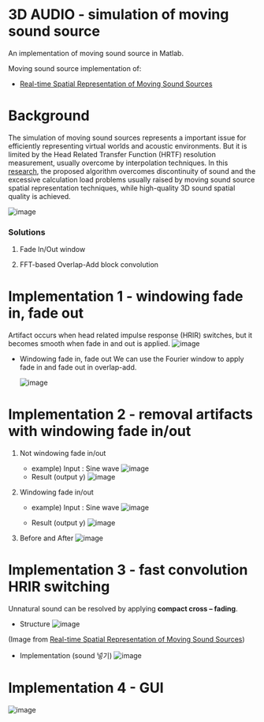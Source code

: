 # 3D AUDIO - simulation of moving sound source

An implementation of moving sound source in Matlab.

Moving sound source implementation of:

* [Real-time Spatial Representation of Moving Sound Sources][research]

[research]: https://www.researchgate.net/publication/267553744_Real-time_Spatial_Representation_of_Moving_Sound_Sources


# Background

The simulation of moving sound sources represents a important issue for efficiently representing virtual worlds  and acoustic environments. But it is limited by the Head Related Transfer Function (HRTF) resolution measurement, usually overcome by interpolation techniques.
In this [research][research], the proposed algorithm overcomes discontinuity of sound and the excessive calculation load problems usually raised by moving sound source spatial representation techniques, while high-quality 3D sound spatial quality is achieved.

![image](https://user-images.githubusercontent.com/86009768/136959961-12dcd7fd-b5bd-4484-9813-c43353a8d45a.png)

### Solutions

1. Fade In/Out  window

2. FFT-based Overlap-Add block convolution

# Implementation 1 - windowing fade in, fade out

Artifact occurs when head related impulse response (HRIR) switches, but it becomes smooth when fade in and out is applied.
![image](https://user-images.githubusercontent.com/86009768/136981140-c4c31b0d-033a-40a7-9d2d-5af3d74dd5db.png)

* Windowing fade in, fade out
  We can use the Fourier window to apply fade in and fade out in overlap-add. 
  
  ![image](https://user-images.githubusercontent.com/86009768/136982838-8030f0b4-a3d4-44f9-a6fc-7c0cc27c357c.png)

# Implementation 2 -  removal artifacts with windowing fade in/out
  1. Not windowing fade in/out
     * example) Input : Sine wave
     ![image](https://user-images.githubusercontent.com/86009768/136984586-0fd81246-9230-4064-9013-d9a14dfbdde2.png)
     * Result (output y)
       ![image](https://user-images.githubusercontent.com/86009768/136984766-47a129b0-154d-497f-a2a0-85f57d612592.png)

  2. Windowing fade in/out
     * example) Input : Sine wave
       ![image](https://user-images.githubusercontent.com/86009768/136985061-08a7d4b4-fea1-4f1a-9636-09789042d500.png)

     * Result (output y)
       ![image](https://user-images.githubusercontent.com/86009768/136985141-e5a6c8bc-c6d9-47d8-825f-9a156c4a434a.png)
  
  3. Before and After 
     ![image](https://user-images.githubusercontent.com/86009768/136985430-cd239044-9476-4c82-aa64-cfe846fdc278.png)

# Implementation 3 -  fast convolution HRIR switching
Unnatural sound can be resolved by applying __compact cross – fading__.
* Structure
![image](https://user-images.githubusercontent.com/86009768/136985894-fba87740-b21b-456e-8d6c-8ceaf0db5bb5.png)
 
 (Image from [Real-time Spatial Representation of Moving Sound Sources][research])

* Implementation (sound 넣기)
  ![image](https://user-images.githubusercontent.com/86009768/136986438-8e2f4560-21a9-41c0-9799-c417c3252c14.png)
  
# Implementation 4 -  GUI

![image](https://user-images.githubusercontent.com/86009768/136986561-01a5a666-6077-4e41-9717-2756638fdcfb.png)

